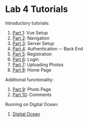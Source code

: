 # Lab 4 Tutorials

Introductory tutorials:

1. [Part 1](/tutorials/part1.md): Vue Setup
1. [Part 2](tutorials/part2.md): Navigation
1. [Part 3](tutorials/part3.md): Server Setup
1. [Part 4](tutorials/part4.md): Authentication -- Back End
1. [Part 5](tutorials/part5.md): Registration
1. [Part 6](tutorials/part6.md): Login
1. [Part 7](tutorials/part7.md): Uploading Photos
1. [Part 8](tutorials/part8.md): Home Page

Additional functionality:

1. [Part 9](/tutorials/part9.md): Photo Page
1. [Part 10](/tutorials/part10.md): Comments

Running on Digital Ocean:

1. [Digital Ocean](/tutorials/digital-ocean.md)
